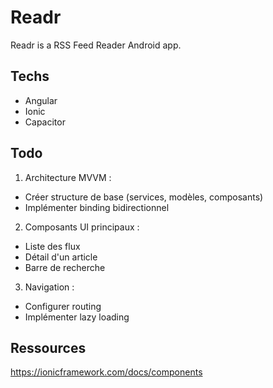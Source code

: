 # Readr
Readr is a RSS Feed Reader Android app.

## Techs
- Angular
- Ionic
- Capacitor

## Todo
1. Architecture MVVM :
  - Créer structure de base (services, modèles, composants)
  - Implémenter binding bidirectionnel

2. Composants UI principaux :
  - Liste des flux
  - Détail d'un article
  - Barre de recherche
  
3. Navigation :
- Configurer routing
- Implémenter lazy loading

## Ressources
https://ionicframework.com/docs/components
